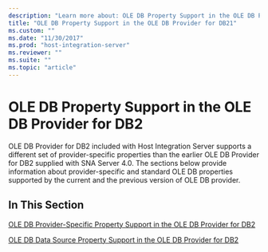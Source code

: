 ```yaml
---
description: "Learn more about: OLE DB Property Support in the OLE DB Provider for DB2"
title: "OLE DB Property Support in the OLE DB Provider for DB21"
ms.custom: ""
ms.date: "11/30/2017"
ms.prod: "host-integration-server"
ms.reviewer: ""
ms.suite: ""
ms.topic: "article"
---
```

# OLE DB Property Support in the OLE DB Provider for DB2
OLE DB Provider for DB2 included with Host Integration Server supports a different set of provider-specific properties than the earlier OLE DB Provider for DB2 supplied with SNA Server 4.0. The sections below provide information about provider-specific and standard OLE DB properties supported by the current and the previous version of OLE DB provider.  
  
## In This Section  
 [OLE DB Provider-Specific Property Support in the OLE DB Provider for DB2](../core/ole-db-provider-specific-property-support-in-the-ole-db-provider-for-db21.md)  
  
 [OLE DB Data Source Property Support in the OLE DB Provider for DB2](../core/ole-db-data-source-property-support-in-the-ole-db-provider-for-db22.md)
